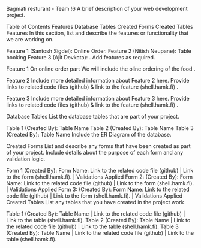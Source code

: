 Bagmati resturant - Team !6
A brief description of your web development project.

Table of Contents
Features
Database Tables
Created Forms
Created Tables
Features
In this section, list and describe the features or functionality that we are working on. 

 Feature 1 (Santosh Sigdel): Online Order.
 Feature 2 (Nitish Neupane): Table booking
 Feature 3 (Ajit Devkota): .
Add features as required.

Feature 1
On online order part We will include the oline ordering of the food .

Feature 2
Include more detailed information about Feature 2 here. Provide links to related code files (github) & link to the feature (shell.hamk.fi) .

Feature 3
Include more detailed information about Feature 3 here. Provide links to related code files (github) & link to the feature (shell.hamk.fi) .

Database Tables
List the database tables that are part of your project.

Table 1 (Created By): Table Name
Table 2 (Created By): Table Name
Table 3 (Created By): Table Name
Include the ER Diagram of the database.

Created Forms
List and describe any forms that have been created as part of your project. Include details about the purpose of each form and any validation logic.

Form 1 (Created By): Form Name: Link to the related code file (github) | Link to the form (shell.hamk.fi). | Validations Applied
Form 2: (Created By): Form Name: Link to the related code file (github) | Link to the form (shell.hamk.fi). | Validations Applied
Form 3: (Created By): Form Name: Link to the related code file (github) | Link to the form (shell.hamk.fi). | Validations Applied
Created Tables
List any tables that you have created in the project work

Table 1 (Created By): Table Name | Link to the related code file (github) | Link to the table (shell.hamk.fi).
Table 2 (Created By): Table Name | Link to the related code file (github) | Link to the table (shell.hamk.fi).
Table 3 (Created By): Table Name | Link to the related code file (github) | Link to the table (shell.hamk.fi).
